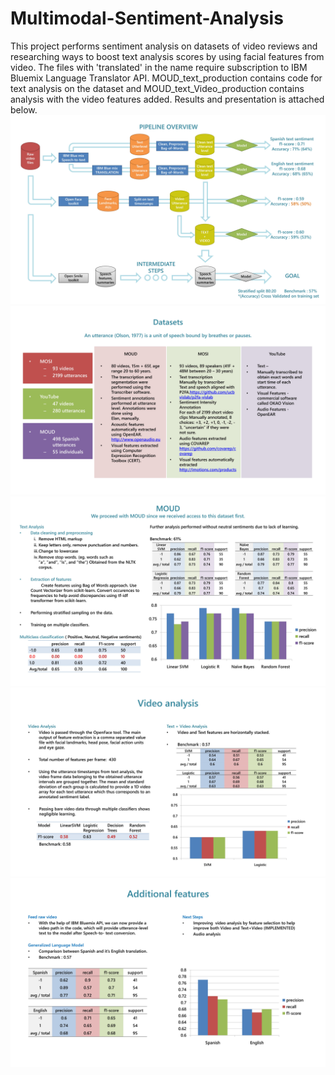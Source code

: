 # Multimodal-Sentiment-Analysis
This project performs sentiment analysis on datasets of video reviews and researching ways to boost text analysis scores by using facial features from video.
The files with 'translated' in the name require subscription to IBM Bluemix Language Translator API.
MOUD_text_production contains code for text analysis on the dataset and MOUD_text_Video_production contains analysis with the video features added.
Results and presentation is attached below.
![Alt text](/August%20update/August%20Update%20Multimodal%20sentiment%20analysis-1.jpg?raw=true "August Update Multimodal sentiment analysis-1")
![Alt text](/August%20update/August%20Update%20Multimodal%20sentiment%20analysis-2.jpg?raw=true "August Update Multimodal sentiment analysis-2")
![Alt text](/August%20update/August%20Update%20Multimodal%20sentiment%20analysis-3.jpg?raw=true "August Update Multimodal sentiment analysis-3")
![Alt text](/August%20update/August%20Update%20Multimodal%20sentiment%20analysis-4.jpg?raw=true "August Update Multimodal sentiment analysis-4")
![Alt text](/August%20update/August%20Update%20Multimodal%20sentiment%20analysis-5.jpg?raw=true "August Update Multimodal sentiment analysis-5")
